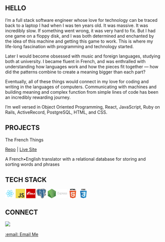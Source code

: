 <!DOCTYPE html>
<html>
<head>
  <link rel="stylesheet" type="text/css" href="style.css"/>
</head>

<h2>HELLO</h2>
<p>I’m a full stack software engineer whose love for technology can be traced back to a laptop I had when I was ten years old. It was massive. It was incredibly slow. If something went wrong, it was very hard to fix. But I had one game on a floppy disk, and I was both determined and enchanted by the idea of this machine and getting this game to work. This is where my life-long fascination with programming and technology started. 

Later I would become obsessed with music and foreign languages, studying both at university. I became fluent in French, and was enthralled with understanding how languages work and how the pieces fit together — how did the patterns combine to create a meaning bigger than each part?

Eventually, all of these things would connect in my love for coding and writing in the languages of computers. Communicating with machines and building meaning and complex function from simple lines of code has been an incredibly rewarding journey.

I’m well versed in Object Oriented Programming, React, JavaScript, Ruby on Rails, ActiveRecord, PostgreSQL, HTML, and CSS.
</p>


<h2>PROJECTS</h2>
<div class="tech-stack">
<p>The French Things</p> <a href=https://github.com/k-e-v-i-n-n-n/final-project-5.git >Repo</a> | <a href=https://the-french-things.onrender.com>Live Site</a>
  </div>

<p>A French•English translator with a relational database for storing and sorting words and phrases</p>


<h2>TECH STACK</h2>

<div class="tech-stack" >

   <img src=https://raw.githubusercontent.com/github/explore/80688e429a7d4ef2fca1e82350fe8e3517d3494d/topics/react/react.png width=30px height=30px />
                
  
  
  <img src=https://raw.githubusercontent.com/github/explore/80688e429a7d4ef2fca1e82350fe8e3517d3494d/topics/javascript/javascript.png width=30px height=30px />
                
  <img src=https://raw.githubusercontent.com/github/explore/80688e429a7d4ef2fca1e82350fe8e3517d3494d/topics/rails/rails.png width=30px height=30px />
  <img src=https://raw.githubusercontent.com/github/explore/80688e429a7d4ef2fca1e82350fe8e3517d3494d/topics/postgresql/postgresql.png width=30px height=30px />
   <img src=https://raw.githubusercontent.com/github/explore/80688e429a7d4ef2fca1e82350fe8e3517d3494d/topics/nodejs/nodejs.png width=30px height=30px />
  <img src=https://raw.githubusercontent.com/github/explore/80688e429a7d4ef2fca1e82350fe8e3517d3494d/topics/express/express.png width=30px height=30px />
   <img src=https://raw.githubusercontent.com/github/explore/80688e429a7d4ef2fca1e82350fe8e3517d3494d/topics/html/html.png width=30px height=30px />
   <img src=https://raw.githubusercontent.com/github/explore/80688e429a7d4ef2fca1e82350fe8e3517d3494d/topics/css/css.png width=30px height=30px />

                
</div>

CONNECT
----------------------

<div class="contact">
  <div>
    <a href=https://www.linkedin.com/in/k-e-v-i-n-n-n/> 
        <img src=https://img.shields.io/badge/LinkedIn-0077B5?style=for-the-badge&logo=linkedin&logoColor=white/>
    </a>
  </div>
  <div>
    <a href="mailto:kevinbreid@yahoo.com">
        <p> :email: Email Me</p>
    </a>
  </div>
  
  
  </div>
